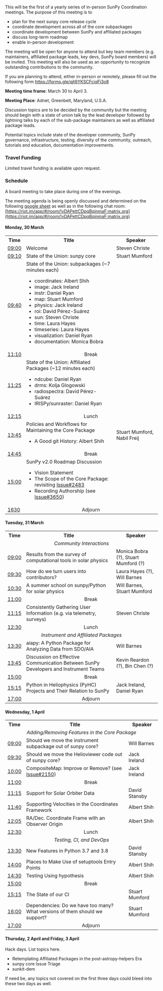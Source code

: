 
This will be the first of a yearly series of in-person SunPy Coordination meetings. The purpose of this meeting is to 
* plan for the next sunpy core release cycle
* coordinate development across all of the core subpackages
* coordinate development between SunPy and affiliated packages
* discuss long-term roadmap
* enable in-person development

The meeting will be open for anyone to attend but key team members (e.g. maintainers, affiliated package leads, key devs, SunPy board members) will be invited. This meeting will also be used as an opportunity to recognize outstanding contributions to the community.

If you are planning to attend, either in-person or remotely, please fill out the following form https://forms.gle/qjt6YKSCFciqFi3o8

**Meeting time frame**: March 30 to April 3.

**Meeting Place**: Adnet, Greenbelt, Maryland, U.S.A.

Discussion topics are to be decided by the community but the meeting should begin with a state of union talk by the lead developer followed by lightning talks by each of the sub-package maintainers as well as affiliated package leads.

Potential topics include state of the developer community, SunPy governance, infrastructure, testing, diversity of the community, outreach, tutorials and education, documentation improvements.

### Travel Funding
Limited travel funding is available upon request.

### Schedule

A board meeting to take place during one of the evenings.

The meeting agenda is being openly discussed and determined on the following [google sheet](https://docs.google.com/spreadsheets/d/19n1qnlu04BmRbvDP718mxWlg5UBYbFFY0QkNm720uFg/edit?usp=sharing) as well as in the following chat room: [https://riot.im/app/#/room/!vDAPettCDpqBqinmaF:matrix.org](https://riot.im/app/#/room/!vDAPettCDpqBqinmaF:matrix.org)

#### Monday, 30 March

<table>
<tbody>
    <tr>
    <th>Time</th>
    <th>Title</th>
    <th>Speaker</th>
    </tr>
    <tr>
    <td> <a href="https://www.timeanddate.com/worldclock/fixedtime.html?msg=SunPy+2020+Coordination+meeting&iso=20200330T09&p1=5255&ah=7&am=30">09:00</a></td>
    <td>Welcome</td>
    <td>Steven Christe</td>
    </tr>
    <tr>
    <td><a href="https://www.timeanddate.com/worldclock/fixedtime.html?msg=SunPy+2020+Coordination+meeting&iso=20200330T0910&p1=5255">09:10</a></td>
    <td> State of the Union: sunpy core</td>
    <td >Stuart Mumford</td>
    </tr>
    <tr>
    <td><a href="https://www.timeanddate.com/worldclock/fixedtime.html?msg=SunPy+2020+Coordination+meeting&iso=20200330T0940&p1=5255">09:40</a></td>
    <td>
        State of the Union: subpackages (~7 minutes each)
        <ul>
            <li>coordinates: Albert Shih</li>
            <li>image: Jack Ireland</li>
            <li>instr: Daniel Ryan</li>
            <li>map: Stuart Mumford</li>
            <li>physics: Jack Ireland</li>
            <li>roi: David P&eacute;rez-Su&aacute;rez</li>
            <li>sun: Steven Christe</li>
            <li>time: Laura Hayes</li>
            <li>timeseries: Laura Hayes</li>
            <li>visualization: Daniel Ryan</li>
            <li>documentation: Monica Bobra</li>
        </ul>
    </td>
    <td></td>
    </tr>
    <tr>
    <td><a href="https://www.timeanddate.com/worldclock/fixedtime.html?msg=SunPy+2020+Coordination+meeting&iso=20200330T1110&p1=5255">11:10</a></td>
    <td align="center" colspan="2">Break</td>
    </tr>
    <tr>
    <td><a href="https://www.timeanddate.com/worldclock/fixedtime.html?msg=SunPy+2020+Coordination+meeting&iso=20200330T1125&p1=5255">11:25</a></td>
    <td>
        State of the Union: Affiliated Packages (~12 minutes each)
        <ul>
          <li>ndcube: Daniel Ryan</li>
          <li>drms: Kolja Glogowski</li>
          <li>radiospectra: David P&eacute;rez-Su&aacute;rez</li>
          <li>IRISPy/sunraster: Daniel Ryan</li>
        </ul>
    </td>
    <td></td>
    </tr>
    <tr>
    <td><a href="https://www.timeanddate.com/worldclock/fixedtime.html?msg=SunPy+2020+Coordination+meeting&iso=20200330T12:15&p1=5255">12:15</a></td>
    <td align="center" colspan="2">Lunch</td>
    </tr>
    <tr>
    <td><a href="https://www.timeanddate.com/worldclock/fixedtime.html?msg=SunPy+2020+Coordination+meeting&iso=20200330T1345&p1=5255">13:45</a></td>
    <td>
        Policies and Workflows for Maintaining the Core Package
        <ul>
            <li> A Good git History: Albert Shih
        </ul>
    </td>
    <td>Stuart Mumford, Nabil Freij</td>
    </tr>
    <tr>
    <td><a href="https://www.timeanddate.com/worldclock/fixedtime.html?msg=SunPy+2020+Coordination+meeting&iso=20200330T1445&p1=5255">14:45</a></td>
    <td align="center" colspan="2">Break</td>
    </tr>
    <tr>
    <td><a href="https://www.timeanddate.com/worldclock/fixedtime.html?msg=SunPy+2020+Coordination+meeting&iso=20200330T1500&p1=5255">15:00</a></td>
    <td>
        SunPy v2.0 Roadmap Discussion
        <ul>
            <li>Vision Statement</li>
            <li>The Scope of the Core Package: revisiting <a href="https://github.com/sunpy/sunpy/issues/2483">Issue#2483</a>
            <li>Recording Authorship (see <a href="https://github.com/sunpy/sunpy/issues/3650">Issue#3650</a>)</li>
        </ul>
    </td>
    <td></td>
    </tr>
    <tr>
    <td><a href="https://www.timeanddate.com/worldclock/fixedtime.html?msg=SunPy+2020+Coordination+meeting&iso=20200330T1630&p1=5255">1630</a></td>
    <td align="center" colspan="2">Adjourn</td>
    </tr>
</tbody>
</table>

#### Tuesday, 31 March

<table>
<tbody>
    <tr>
    <th>Time</th>
    <th>Title</th>
    <th>Speaker</th>
    </tr>
    <tr><td colspan="3" align="center"><em>Community Interactions</em></td></tr>
    <tr>
    <td><a href="https://www.timeanddate.com/worldclock/fixedtime.html?msg=SunPy+2020+Coordination+meeting&iso=20200331T09&p1=5255&ah=8&am=00">09:00</a></td>
    <td>Results from the survey of computational tools in solar physics</td>
    <td>Monica Bobra (?), Stuart Mumford (?)</td>
    </tr>
    <tr>
    <td><a href="https://www.timeanddate.com/worldclock/fixedtime.html?msg=SunPy+2020+Coordination+meeting&iso=20200331T0930&p1=5255&ah=7&am=30">09:30</a></td>
    <td>How do we turn users into contributors?</td>
    <td>Laura Hayes (?), Will Barnes</td>
    </tr>
    <tr>
    <td><a href="https://www.timeanddate.com/worldclock/fixedtime.html?msg=SunPy+2020+Coordination+meeting&iso=20200331T1030&p1=5255">10:30</a></td>
    <td>A summer school on sunpy/Python for solar physics</td>
    <td>Will Barnes, Stuart Mumford</td>
    </tr>
    <tr>
    <td><a href="https://www.timeanddate.com/worldclock/fixedtime.html?msg=SunPy+2020+Coordination+meeting&iso=20200331T1100&p1=5255">11:00</a></td>
    <td align="center" colspan="2">Break</td>
    </tr>
    <tr>
    <td><a href="https://www.timeanddate.com/worldclock/fixedtime.html?msg=SunPy+2020+Coordination+meeting&iso=20200331T1115&p1=5255">11:15</a></td>
    <td>Consistently Gathering User Information (e.g. via telemetry, surveys)</td>
    <td>Steven Christe</td>
    </tr>
    <tr>
    <td><a href="https://www.timeanddate.com/worldclock/fixedtime.html?msg=SunPy+2020+Coordination+meeting&iso=20200331T1230&p1=5255">12:30</a></td>
    <td align="center" colspan="2">Lunch</td>
    </tr>
    <tr><td colspan="3" align="center"><em>Instrument and Affiliated Packages</em></td></tr>
    <tr>
    <td><a href="https://www.timeanddate.com/worldclock/fixedtime.html?msg=SunPy+2020+Coordination+meeting&iso=20200331T1330&p1=5255">13:30</a></td>
    <td>aiapy: A Python Package for Analyzing Data from SDO/AIA</td>
    <td>Will Barnes</td>
    </tr>
    <tr>
    <td><a href="https://www.timeanddate.com/worldclock/fixedtime.html?msg=SunPy+2020+Coordination+meeting&iso=20200331T1345&p1=5255">13:45</a></td>
    <td>Discussion on Effective Communication Between SunPy Developers and Instrument Teams</td>
    <td>Kevin Reardon (?), Bin Chen (?)</td>
    </tr>
    <tr>
    <td><a href="https://www.timeanddate.com/worldclock/fixedtime.html?msg=SunPy+2020+Coordination+meeting&iso=20200331T1500&p1=5255">15:00</a></td>
    <td align="center" colspan="2">Break</td>
    </tr>
    <tr>
    <td><a href="https://www.timeanddate.com/worldclock/fixedtime.html?msg=SunPy+2020+Coordination+meeting&iso=20200331T1515&p1=5255">15:15</a></td>
    <td>Python in Heliophysics (PyHC) Projects and Their Relation to SunPy</td>
    <td>Jack Ireland, Daniel Ryan</td>
    </tr>
    <tr>
    <td><a href="https://www.timeanddate.com/worldclock/fixedtime.html?msg=SunPy+2020+Coordination+meeting&iso=20200331T1700&p1=5255">17:00</a></td>
    <td align="center" colspan="2">Adjourn</td>
    </tr>
</tbody>
</table>


#### Wednesday, 1 April

<table>
<tbody>
    <tr>
    <th>Time</th>
    <th>Title</th>
    <th>Speaker</th>
    </tr>
    <tr><td colspan="3" align="center"><em>Adding/Removing Features in the Core Package</em></td></tr>
    <tr>
    <td><a href="https://www.timeanddate.com/worldclock/fixedtime.html?msg=SunPy+2020+Coordination+meeting&iso=20200401T09&p1=5255&ah=8&am=0">09:00</a></td>
    <td>Should we move the instrument subpackage out of sunpy core?</td>
    <td>Will Barnes</td>
    </tr>
    <tr>
    <td><a href="https://www.timeanddate.com/worldclock/fixedtime.html?msg=SunPy+2020+Coordination+meeting&iso=20200401T0930&p1=5255">09:30</a></td>
    <td>Should we move the Helioviewer code out of sunpy core?</td>
    <td>Jack Ireland</td>
    </tr>
    <tr>
    <td><a href="https://www.timeanddate.com/worldclock/fixedtime.html?msg=SunPy+2020+Coordination+meeting&iso=20200401T1000&p1=5255">10:00</a></td>
    <td>CompositeMap: Improve or Remove? (see <a href="https://github.com/sunpy/sunpy/issues/2150">Issue#2150</a>)</td>
    <td>Jack Ireland</td>
    </tr>
    <tr>
    <td><a href="https://www.timeanddate.com/worldclock/fixedtime.html?msg=SunPy+2020+Coordination+meeting&iso=20200401T1100&p1=5255">11:00</a></td>
    <td align="center" colspan="2">Break</td>
    </tr>
    <tr>
    <td><a href="https://www.timeanddate.com/worldclock/fixedtime.html?msg=SunPy+2020+Coordination+meeting&iso=20200401T1115&p1=5255">11:15</a></td>
    <td>Support for Solar Orbiter Data</td>
    <td>David Stansby</td>
    </tr>
    <tr>
    <td><a href="https://www.timeanddate.com/worldclock/fixedtime.html?msg=SunPy+2020+Coordination+meeting&iso=20200401T1140&p1=5255">11:40</a></td>
    <td>Supporting Velocities in the Coordinates Framework</td>
    <td>Albert Shih</td>
    </tr>
    <tr>
    <td><a href="https://www.timeanddate.com/worldclock/fixedtime.html?msg=SunPy+2020+Coordination+meeting&iso=20200401T1205&p1=5255">12:05</a></td>
    <td>RA/Dec. Coordinate Frame with an Observer Origin</td>
    <td>Albert Shih</td>
    </tr>
    <tr>
    <td><a href="https://www.timeanddate.com/worldclock/fixedtime.html?msg=SunPy+2020+Coordination+meeting&iso=20200401T1230&p1=5255">12:30</a></td>
    <td align="center" colspan="2">Lunch</td>
    </tr>
    <tr><td colspan="3" align="center"><em>Testing, CI, and DevOps</em></td></tr>
    <tr>
    <td><a href="https://www.timeanddate.com/worldclock/fixedtime.html?msg=SunPy+2020+Coordination+meeting&iso=20200401T1330&p1=5255">13:30</a></td>
    <td>New Features in Python 3.7 and 3.8</td>
    <td>David Stansby</td>
    </tr>
    <tr>
    <td><a href="https://www.timeanddate.com/worldclock/fixedtime.html?msg=SunPy+2020+Coordination+meeting&iso=20200401T1400&p1=5255">14:00</a></td>
    <td>Places to Make Use of setuptools Entry Points</td>
    <td>Albert Shih</td>
    </tr>
    <tr>
    <td><a href="https://www.timeanddate.com/worldclock/fixedtime.html?msg=SunPy+2020+Coordination+meeting&iso=20200401T1430&p1=5255">14:30</a></td>
    <td>Testing Using hypothesis</td>
    <td>Albert Shih</td>
    </tr>
    <tr>
    <td><a href="https://www.timeanddate.com/worldclock/fixedtime.html?msg=SunPy+2020+Coordination+meeting&iso=20200401T1500&p1=5255">15:00</a></td>
    <td align="center" colspan="2">Break</td>
    </tr>
    <tr>
    <td><a href="https://www.timeanddate.com/worldclock/fixedtime.html?msg=SunPy+2020+Coordination+meeting&iso=20200401T1515&p1=5255">15:15</a></td>
    <td>The State of our CI</td>
    <td>Stuart Mumford</td>
    </tr>
    <tr>
    <td><a href="https://www.timeanddate.com/worldclock/fixedtime.html?msg=SunPy+2020+Coordination+meeting&iso=20200401T1600&p1=5255">16:00</a></td>
    <td>Dependencies: Do we have too many? What versions of them should we support?</td>
    <td>Stuart Mumford</td>
    </tr>
    <tr>
    <td><a href="https://www.timeanddate.com/worldclock/fixedtime.html?msg=SunPy+2020+Coordination+meeting&iso=20200401T1700&p1=5255">17:00</a></td>
    <td align="center" colspan="2">Adjourn</td>
    </tr>
</tbody>
</table>

#### Thursday, 2 April and Friday, 3 April

Hack days. List topics here.

* Retemplating Affiliated Packages in the post-astropy-helpers Era
* sunpy core Issue Triage
* sunkit-dem

If need be, any topics not covered on the first three days could bleed into
these two days as well.

